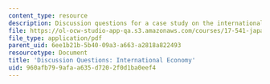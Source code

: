```yaml
---
content_type: resource
description: Discussion questions for a case study on the international economy.
file: https://ol-ocw-studio-app-qa.s3.amazonaws.com/courses/17-541-japanese-politics-and-society-fall-2008/960afb799afaa635d7202f0d1ba0eef4_questions2.pdf
file_type: application/pdf
parent_uid: 6ee1b21b-5b40-09a3-a663-a2818a822493
resourcetype: Document
title: 'Discussion Questions: International Economy'
uid: 960afb79-9afa-a635-d720-2f0d1ba0eef4
---
```


